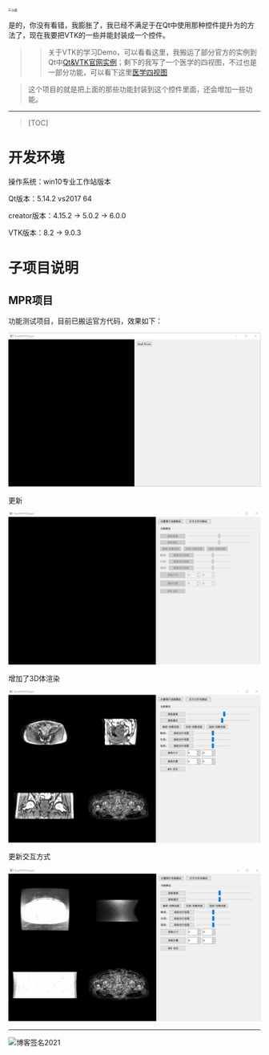 <img src="https://img-blog.csdnimg.cn/dbf523d39a0a4b7ea420b98d4802981b.png#pic_center" alt="头图" style="zoom:40%;" />

​		是的，你没有看错，我膨胀了，我已经不满足于在Qt中使用那种控件提升为的方法了，现在我要把VTK的一些并能封装成一个控件。

> > 关于VTK的学习Demo，可以看看这里，我搬运了部分官方的实例到Qt中[Qt&VTK官网实例](https://blog.csdn.net/z609932088/category_11141734.html?spm=1001.2014.3001.5482)；剩下的我写了一个医学的四视图，不过也是一部分功能，可以看下这里[医学四视图](https://blog.csdn.net/z609932088/category_11276724.html?spm=1001.2014.3001.5482)

> 这个项目的就是把上面的那些功能封装到这个控件里面，还会增加一些功能。

---

>[TOC]

# 开发环境

操作系统：win10专业工作站版本

Qt版本：5.14.2  vs2017 64

creator版本：4.15.2 -> 5.0.2 -> 6.0.0

VTK版本：8.2 -> 9.0.3

# 子项目说明

## MPR项目

功能测试项目，目前已搬运官方代码，效果如下：

![gif6](https://raw.githubusercontent.com/DreamLife-Jianwei/CSDNResources/master/20211104162012.gif)

更新

![](https://raw.githubusercontent.com/DreamLife-Jianwei/CSDNResources/master/202112131349908.gif)

增加了3D体渲染

![](https://raw.githubusercontent.com/DreamLife-Jianwei/CSDNResources/master/202112141008290.gif)

更新交互方式

![](https://raw.githubusercontent.com/DreamLife-Jianwei/CSDNResources/master/202112141436612.gif)

---

<img src="https://img-blog.csdnimg.cn/e931244fe9284d62854df336584f2ed6.png#pic_center" alt="博客签名2021"  />
